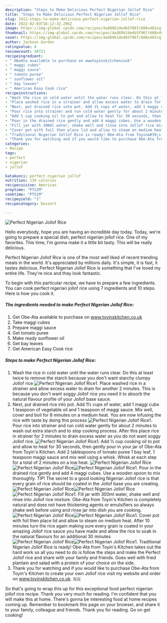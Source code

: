 ```yaml
---
description: "Steps to Make Delicious Perfect Nigerian Jollof Rice"
title: "Steps to Make Delicious Perfect Nigerian Jollof Rice"
slug: 1412-steps-to-make-delicious-perfect-nigerian-jollof-rice
date: 2022-02-03T16:12:33.296Z
image: https://img-global.cpcdn.com/recipes/4ad89b1de4b5f96f/680x482cq70/perfect-nigerian-jollof-rice-recipe-main-photo.jpg
thumbnail: https://img-global.cpcdn.com/recipes/4ad89b1de4b5f96f/680x482cq70/perfect-nigerian-jollof-rice-recipe-main-photo.jpg
cover: https://img-global.cpcdn.com/recipes/4ad89b1de4b5f96f/680x482cq70/perfect-nigerian-jollof-rice-recipe-main-photo.jpg
author: Jackson Gordon
ratingvalue: 4
reviewcount: 30721
recipeingredient:
- " ObeAta available to purchase on wwwtoyinskitchencouk"
- " maggi cubes"
- " maggi sauce"
- " tomato puree"
- " sunflower oil"
- " bay leaves"
- " American Easy Cook rice"
recipeinstructions:
- "Wash the rice in cold water until the water runs clear. Do this at least twice to remove the starch because you don&#39;t want starchy clumpy Jollof rice"
- "Place washed rice in a strainer and allow excess water to drain for another 2 minutes. This is because you don&#39;t want soggy Jollof rice you need it to absorb the natural flavour profile of your Jollof base sauce."
- "Next, put drained rice into pot. Add 1½ cups of water, add 1 maggi cube 1 teaspoon of vegetable oil and 1 teaspoon of maggi sauce. Mix well, cover and boil for 8 minutes on a medium heat. You are now infusing the rice with taste by doing this process"
- "Pour rice into strainer and run cold water gently for about 2 minutes to wash out extra starch and to stop cooking process. After this place rice in strainer for 2 minutes to drain excess water as you do not want soggy Jollof rice."
- "Add ½ cup cooking oil to pot and allow to heat for 30 seconds, then gently pour in your jar of Obe-Ata from Toyin&#39;s Kitchen. Add 2 tablespoons of tomato puree 1 bay leaf, 1 teaspoon maggi sauce and mix well using a whisk. Whisk at each step for a total of 2 minutes on a low heat."
- "Pour in the drained rice gently and add 4 maggi cubes. Use a wooden spoon to mix thoroughly. TIP! The secret to a good looking Nigerian Jollof rice is that every grain of rice should be coated in the Jollof base you are creating."
- "Fill jar with 300ml water, shake well and rinse into Jollof rice mixture. Obe-Ata from Toyin&#39;s Kitchen is completely natural and does not have thickening agents or emulsifiers so always shake well before using and rinse jar into dish you are cooking."
- "Cover pot with foil then place lid and allow to steam on medium heat. After 10 minutes turn the rice again making sure every grain is coated in your amazing Jollof rice sauce you have made and allow the rice to soak in the natural flavours for an additional 30 minutes"
- "Traditional Nigerian Jollof Rice is ready! Obe-Ata from Toyin&#39;s Kitchen takes out the hard work so all you need to do is follow the steps and make the Perfect Jollof rice and share with your family and friends. Goes well with fried plantain and salad with a protein of your choice on the side."
- "Thank you for watching and if you would like to purchase Obe-Ata from Toyin&#39;s Kitchen to create your own Jollof rice visit my website and order on www.toyinskitchen.co.uk. 🇳🇬"
categories:
- Recipe
tags:
- perfect
- nigerian
- jollof

katakunci: perfect nigerian jollof 
nutrition: 139 calories
recipecuisine: American
preptime: "PT22M"
cooktime: "PT51M"
recipeyield: "1"
recipecategory: Dessert

---
```



![Perfect Nigerian Jollof Rice](https://img-global.cpcdn.com/recipes/4ad89b1de4b5f96f/680x482cq70/perfect-nigerian-jollof-rice-recipe-main-photo.jpg)

Hello everybody, hope you are having an incredible day today. Today, we're going to prepare a special dish, perfect nigerian jollof rice. One of my favorites. This time, I'm gonna make it a little bit tasty. This will be really delicious.

Perfect Nigerian Jollof Rice is one of the most well liked of recent trending meals in the world. It's appreciated by millions daily. It's simple, it is fast, it tastes delicious. Perfect Nigerian Jollof Rice is something that I've loved my entire life. They're nice and they look fantastic.




To begin with this particular recipe, we have to prepare a few ingredients. You can cook perfect nigerian jollof rice using 7 ingredients and 10 steps. Here is how you cook it.

<!--inarticleads1-->

##### The ingredients needed to make Perfect Nigerian Jollof Rice:

1. Get  Obe-Ata available to purchase on www.toyinskitchen.co.uk
1. Take  maggi cubes
1. Prepare  maggi sauce
1. Get  tomato puree
1. Make ready  sunflower oil
1. Get  bay leaves
1. Get  American Easy Cook rice




<!--inarticleads2-->

##### Steps to make Perfect Nigerian Jollof Rice:

1. Wash the rice in cold water until the water runs clear. Do this at least twice to remove the starch because you don&#39;t want starchy clumpy Jollof rice
<img src="//assets-global.cpcdn.com/assets/icons/button_play-2c75c40dde080a61004c1f40b05d8f140eaff45d7e9e6481dc71c63d2e7c4909.png" alt="Perfect Nigerian Jollof Rice">1. Place washed rice in a strainer and allow excess water to drain for another 2 minutes. This is because you don&#39;t want soggy Jollof rice you need it to absorb the natural flavour profile of your Jollof base sauce.
1. Next, put drained rice into pot. Add 1½ cups of water, add 1 maggi cube 1 teaspoon of vegetable oil and 1 teaspoon of maggi sauce. Mix well, cover and boil for 8 minutes on a medium heat. You are now infusing the rice with taste by doing this process
<img src="//assets-global.cpcdn.com/assets/icons/button_play-2c75c40dde080a61004c1f40b05d8f140eaff45d7e9e6481dc71c63d2e7c4909.png" alt="Perfect Nigerian Jollof Rice">1. Pour rice into strainer and run cold water gently for about 2 minutes to wash out extra starch and to stop cooking process. After this place rice in strainer for 2 minutes to drain excess water as you do not want soggy Jollof rice.
<img src="//assets-global.cpcdn.com/assets/icons/button_play-2c75c40dde080a61004c1f40b05d8f140eaff45d7e9e6481dc71c63d2e7c4909.png" alt="Perfect Nigerian Jollof Rice">1. Add ½ cup cooking oil to pot and allow to heat for 30 seconds, then gently pour in your jar of Obe-Ata from Toyin&#39;s Kitchen. Add 2 tablespoons of tomato puree 1 bay leaf, 1 teaspoon maggi sauce and mix well using a whisk. Whisk at each step for a total of 2 minutes on a low heat.
<img src="//assets-global.cpcdn.com/assets/icons/button_play-2c75c40dde080a61004c1f40b05d8f140eaff45d7e9e6481dc71c63d2e7c4909.png" alt="Perfect Nigerian Jollof Rice"><img src="//assets-global.cpcdn.com/assets/icons/button_play-2c75c40dde080a61004c1f40b05d8f140eaff45d7e9e6481dc71c63d2e7c4909.png" alt="Perfect Nigerian Jollof Rice"><img src="//assets-global.cpcdn.com/assets/icons/button_play-2c75c40dde080a61004c1f40b05d8f140eaff45d7e9e6481dc71c63d2e7c4909.png" alt="Perfect Nigerian Jollof Rice">1. Pour in the drained rice gently and add 4 maggi cubes. Use a wooden spoon to mix thoroughly. TIP! The secret to a good looking Nigerian Jollof rice is that every grain of rice should be coated in the Jollof base you are creating.
<img src="//assets-global.cpcdn.com/assets/icons/button_play-2c75c40dde080a61004c1f40b05d8f140eaff45d7e9e6481dc71c63d2e7c4909.png" alt="Perfect Nigerian Jollof Rice"><img src="//assets-global.cpcdn.com/assets/icons/button_play-2c75c40dde080a61004c1f40b05d8f140eaff45d7e9e6481dc71c63d2e7c4909.png" alt="Perfect Nigerian Jollof Rice"><img src="//assets-global.cpcdn.com/assets/icons/button_play-2c75c40dde080a61004c1f40b05d8f140eaff45d7e9e6481dc71c63d2e7c4909.png" alt="Perfect Nigerian Jollof Rice">1. Fill jar with 300ml water, shake well and rinse into Jollof rice mixture. Obe-Ata from Toyin&#39;s Kitchen is completely natural and does not have thickening agents or emulsifiers so always shake well before using and rinse jar into dish you are cooking.
<img src="//assets-global.cpcdn.com/assets/icons/button_play-2c75c40dde080a61004c1f40b05d8f140eaff45d7e9e6481dc71c63d2e7c4909.png" alt="Perfect Nigerian Jollof Rice"><img src="//assets-global.cpcdn.com/assets/icons/button_play-2c75c40dde080a61004c1f40b05d8f140eaff45d7e9e6481dc71c63d2e7c4909.png" alt="Perfect Nigerian Jollof Rice">1. Cover pot with foil then place lid and allow to steam on medium heat. After 10 minutes turn the rice again making sure every grain is coated in your amazing Jollof rice sauce you have made and allow the rice to soak in the natural flavours for an additional 30 minutes
<img src="//assets-global.cpcdn.com/assets/icons/button_play-2c75c40dde080a61004c1f40b05d8f140eaff45d7e9e6481dc71c63d2e7c4909.png" alt="Perfect Nigerian Jollof Rice"><img src="//assets-global.cpcdn.com/assets/icons/button_play-2c75c40dde080a61004c1f40b05d8f140eaff45d7e9e6481dc71c63d2e7c4909.png" alt="Perfect Nigerian Jollof Rice">1. Traditional Nigerian Jollof Rice is ready! Obe-Ata from Toyin&#39;s Kitchen takes out the hard work so all you need to do is follow the steps and make the Perfect Jollof rice and share with your family and friends. Goes well with fried plantain and salad with a protein of your choice on the side.
1. Thank you for watching and if you would like to purchase Obe-Ata from Toyin&#39;s Kitchen to create your own Jollof rice visit my website and order on www.toyinskitchen.co.uk. 🇳🇬




So that's going to wrap this up for this exceptional food perfect nigerian jollof rice recipe. Thank you very much for reading. I'm confident that you will make this at home. There's gonna be interesting food at home recipes coming up. Remember to bookmark this page on your browser, and share it to your family, colleague and friends. Thank you for reading. Go on get cooking!
